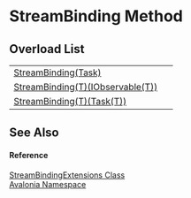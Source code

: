 # StreamBinding Method


## Overload List
<table>
<tr>
<td><a href="M_Avalonia_StreamBindingExtensions_StreamBinding">StreamBinding(Task)</a></td>
<td> </td>
</tr>
<tr>
<td><a href="M_Avalonia_StreamBindingExtensions_StreamBinding__1">StreamBinding(T)(IObservable(T))</a></td>
<td> </td>
</tr>
<tr>
<td><a href="M_Avalonia_StreamBindingExtensions_StreamBinding__1_1">StreamBinding(T)(Task(T))</a></td>
<td> </td>
</tr>
</table>

## See Also


#### Reference
<a href="T_Avalonia_StreamBindingExtensions">StreamBindingExtensions Class</a>  
<a href="N_Avalonia">Avalonia Namespace</a>  


